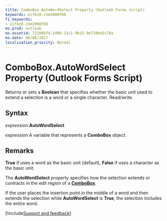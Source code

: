 ```yaml
---
title: ComboBox.AutoWordSelect Property (Outlook Forms Script)
keywords: olfm10.chm2000760
f1_keywords:
- olfm10.chm2000760
ms.prod: outlook
ms.assetid: 721086f4-2400-31c1-9b32-0e7100a5c78a
ms.date: 06/08/2017
localization_priority: Normal
---
```



# ComboBox.AutoWordSelect Property (Outlook Forms Script)

Returns or sets a  **Boolean** that specifies whether the basic unit used to extend a selection is a word or a single character. Read/write.


## Syntax

_expression_.**AutoWordSelect**

_expression_ A variable that represents a  **ComboBox** object.


## Remarks

 **True** if uses a word as the basic unit (default), **False** if uses a character as the basic unit.

The **AutoWordSelect** property specifies how the selection extends or contracts in the edit region of a **[ComboBox](Outlook.combobox.md)**.

If the user places the insertion point in the middle of a word and then extends the selection while  **AutoWordSelect** is **True**, the selection includes the entire word.

[!include[Support and feedback](~/includes/feedback-boilerplate.md)]